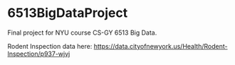 # 6513BigDataProject
Final project for NYU course CS-GY 6513 Big Data.

Rodent Inspection data here: https://data.cityofnewyork.us/Health/Rodent-Inspection/p937-wjvj
